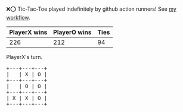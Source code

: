 :x::o: Tic-Tac-Toe played indefinitely by github action runners! See [my workflow](.github/workflows/play.yaml).

|PlayerX wins|PlayerO wins|Ties|
|-|-|-|
|226|212|94|

PlayerX's turn.

<pre>
+---+---+---+
|   | X | O |
+---+---+---+
|   | O | O |
+---+---+---+
| X | X | O |
+---+---+---+
</pre>